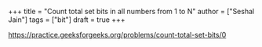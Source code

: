 +++
title = "Count total set bits in all numbers from 1 to N"
author = ["Seshal Jain"]
tags = ["bit"]
draft = true
+++

<https://practice.geeksforgeeks.org/problems/count-total-set-bits/0>
